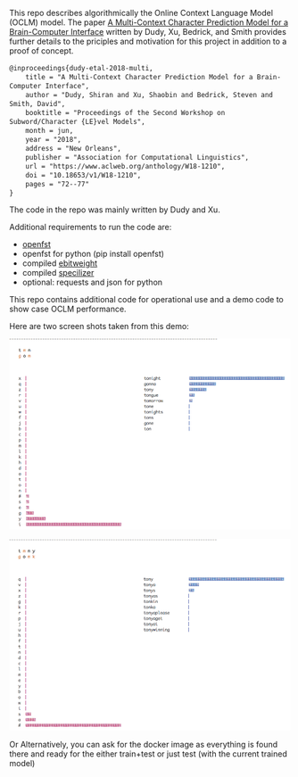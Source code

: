This repo describes algorithmically the Online Context Language Model (OCLM) model. The paper [A Multi-Context Character Prediction Model for a Brain-Computer Interface](http://aclweb.org/anthology/W18-1210) written by Dudy, Xu, Bedrick, and Smith provides further details to the priciples and motivation for this project in addition to a proof of concept.

```
@inproceedings{dudy-etal-2018-multi,
    title = "A Multi-Context Character Prediction Model for a Brain-Computer Interface",
    author = "Dudy, Shiran and Xu, Shaobin and Bedrick, Steven and Smith, David",
    booktitle = "Proceedings of the Second Workshop on Subword/Character {LE}vel Models",
    month = jun,
    year = "2018",
    address = "New Orleans",
    publisher = "Association for Computational Linguistics",
    url = "https://www.aclweb.org/anthology/W18-1210",
    doi = "10.18653/v1/W18-1210",
    pages = "72--77"
}
```

The code in the repo was mainly written by Dudy and Xu.

Additional requirements to run the code are:
  * [openfst](http://www.openfst.org/twiki/bin/view/FST/WebHome)
  * openfst for python (pip install openfst)
  * compiled [ebitweight](https://github.com/shiranD/ebitweight)
  * compiled [specilizer](https://github.com/shiranD/specializer)
  * optional: requests and json for python

This repo contains additional code for operational use and a demo code to show case OCLM performance.

Here are two screen shots taken from this demo:


![](images/d1.png)

![](images/d2.png)


Or Alternatively, you can ask for the docker image as everything is found there and ready for the either train+test or just test (with the current trained model)
